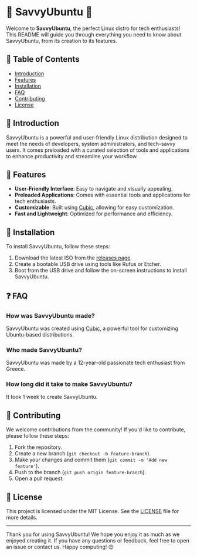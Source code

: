 <!-- filepath: /c:/Users/spsta/Documents/mywebsite/README.md -->
# 🌟 SavvyUbuntu 🌟

Welcome to **SavvyUbuntu**, the perfect Linux distro for tech enthusiasts! This README will guide you through everything you need to know about SavvyUbuntu, from its creation to its features.

## 📜 Table of Contents
- [Introduction](#introduction)
- [Features](#features)
- [Installation](#installation)
- [FAQ](#faq)
- [Contributing](#contributing)
- [License](#license)

## 🌟 Introduction
SavvyUbuntu is a powerful and user-friendly Linux distribution designed to meet the needs of developers, system administrators, and tech-savvy users. It comes preloaded with a curated selection of tools and applications to enhance productivity and streamline your workflow.

## 🚀 Features
- **User-Friendly Interface**: Easy to navigate and visually appealing.
- **Preloaded Applications**: Comes with essential tools and applications for tech enthusiasts.
- **Customizable**: Built using [Cubic](https://github.com/PJ-Singh-001/Cubic), allowing for easy customization.
- **Fast and Lightweight**: Optimized for performance and efficiency.

## 💾 Installation
To install SavvyUbuntu, follow these steps:
1. Download the latest ISO from the [releases page](#).
2. Create a bootable USB drive using tools like Rufus or Etcher.
3. Boot from the USB drive and follow the on-screen instructions to install SavvyUbuntu.

## ❓ FAQ
### How was SavvyUbuntu made?
SavvyUbuntu was created using [Cubic](https://github.com/PJ-Singh-001/Cubic), a powerful tool for customizing Ubuntu-based distributions.

### Who made SavvyUbuntu?
SavvyUbuntu was made by a 12-year-old passionate tech enthusiast from Greece.

### How long did it take to make SavvyUbuntu?
It took 1 week to create SavvyUbuntu.

## 🤝 Contributing
We welcome contributions from the community! If you'd like to contribute, please follow these steps:
1. Fork the repository.
2. Create a new branch (`git checkout -b feature-branch`).
3. Make your changes and commit them (`git commit -m 'Add new feature'`).
4. Push to the branch (`git push origin feature-branch`).
5. Open a pull request.

## 📄 License
This project is licensed under the MIT License. See the [LICENSE](LICENSE) file for more details.

---

Thank you for using SavvyUbuntu! We hope you enjoy it as much as we enjoyed creating it. If you have any questions or feedback, feel free to open an issue or contact us. Happy computing! 😊